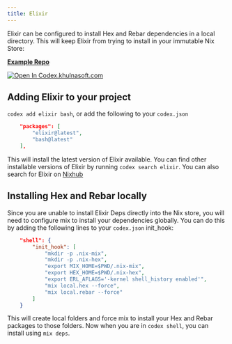 ```yaml
---
title: Elixir
---
```


Elixir can be configured to install Hex and Rebar dependencies in a local directory. This will keep Elixir from trying to install in your immutable Nix Store:

[**Example Repo**](https://github.com/khulnasoft/codex/tree/main/examples/development/elixir/elixir_hello)

[![Open In Codex.khulnasoft.com](https://www.khulnasoft/img/codex/open-in-codex.svg)](https://codex.khulnasoft.com/open/templates/elixir)


## Adding Elixir to your project

`codex add elixir bash`, or add the following to your `codex.json`

```json
    "packages": [
        "elixir@latest",
        "bash@latest"
    ],
```

This will install the latest version of Elixir available. You can find other installable versions of Elixir by running `codex search elixir`. You can also search for Elixir on [Nixhub](https://www.nixhub.io/packages/elixir)

## Installing Hex and Rebar locally

Since you are unable to install Elixir Deps directly into the Nix store, you will need to configure mix to install your dependencies globally. You can do this by adding the following lines to your `codex.json` init_hook:

```json
    "shell": {
        "init_hook": [
            "mkdir -p .nix-mix",
            "mkdir -p .nix-hex",
            "export MIX_HOME=$PWD/.nix-mix",
            "export HEX_HOME=$PWD/.nix-hex",
            "export ERL_AFLAGS='-kernel shell_history enabled'",
            "mix local.hex --force",
            "mix local.rebar --force"
        ]
    }
```

This will create local folders and force mix to install your Hex and Rebar packages to those folders. Now when you are in `codex shell`, you can install using `mix deps`.
